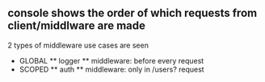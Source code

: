 ## console shows the order of which requests from client/middlware are made ##


2 types of middleware use cases are seen
* GLOBAL ** logger ** middleware: before every request
* SCOPED ** auth ** middleware: only in /users? request